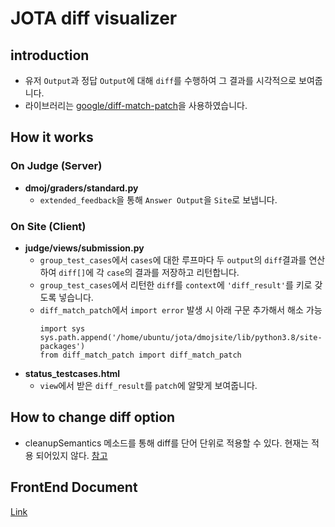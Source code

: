 # JOTA diff visualizer

## introduction
* 유저 `Output`과 정답 `Output`에 대해 `diff`를 수행하여 그 결과를 시각적으로 보여줍니다.
* 라이브러리는 [google/diff-match-patch](https://github.com/google/diff-match-patch)을 사용하였습니다.

## How it works
### On Judge (Server)
* **dmoj/graders/standard.py**
    * `extended_feedback`을 통해 `Answer Output`을 `Site`로 보냅니다.

### On Site (Client)
* **judge/views/submission.py**
    * `group_test_cases`에서 `cases`에 대한 루프마다 두 `output`의 `diff`결과를 연산하여 `diff[]`에 각 `case`의 결과를 저장하고 리턴합니다.
    * `group_test_cases`에서 리턴한 `diff`를 `context`에 `'diff_result'`를 키로 갖도록 넣습니다.
    * `diff_match_patch`에서 `import error` 발생 시 아래 구문 추가해서 해소 가능
        ```
        import sys
        sys.path.append('/home/ubuntu/jota/dmojsite/lib/python3.8/site-packages')
        from diff_match_patch import diff_match_patch
        ```
* **status_testcases.html**
    * `view`에서 받은 `diff_result`를 `patch`에 알맞게 보여줍니다.

## How to change diff option
* cleanupSemantics 메소드를 통해 diff를 단어 단위로 적용할 수 있다. 현재는 적용 되어있지 않다. [참고](https://github.com/google/diff-match-patch/wiki/API)

## FrontEnd Document
[Link](https://github.com/minshxxx/JOTA-dmoj-online-judge/blob/master/docs/FrontVisualization.md)
